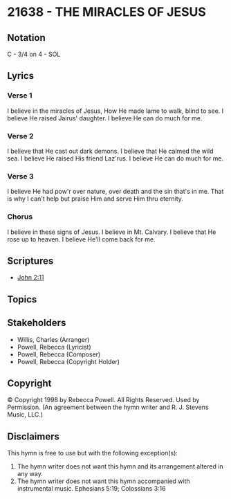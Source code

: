 # 21638 - THE MIRACLES OF JESUS

## Notation

C - 3/4 on 4 - SOL

## Lyrics

### Verse 1

I believe in the miracles of Jesus, How He made lame to walk, blind to see. I believe He raised Jairus' daughter. I believe He can do much for me. 



### Verse 2

I believe that He cast out dark demons. I believe that He calmed the wild sea. I believe He raised His friend Laz'rus. I believe He can do much for me.



### Verse 3

I believe He had pow'r over nature, over death and the sin that's in me. That is why I can't help but praise Him and serve Him thru eternity.



### Chorus

I believe in these signs of Jesus. I believe in Mt. Calvary. I believe that He rose up to heaven. I believe He'll come back for me.


## Scriptures

- [John 2:11](https://www.biblegateway.com/passage/?search=John%202%3A11)

## Topics


## Stakeholders

- Willis, Charles (Arranger)
- Powell, Rebecca  (Lyricist)
- Powell, Rebecca  (Composer)
- Powell, Rebecca  (Copyright Holder)

## Copyright

© Copyright 1998 by Rebecca Powell.
All Rights Reserved. Used by Permission.
(An agreement between the hymn writer and R. J. Stevens Music, LLC.)

## Disclaimers

This hymn is free to use but with the following exception(s):
1. The hymn writer does not want this hymn and its arrangement altered in any way.
2. The hymn writer does not want this hymn accompanied with instrumental music.
Ephesians 5:19; Colossians 3:16


